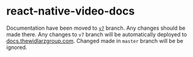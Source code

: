 # react-native-video-docs

Documentation have been moved to [`v7`](https://github.com/TheWidlarzGroup/react-native-video/tree/v7/docs) branch. Any changes should be made there. Any changes to `v7` branch will be automatically deployed to [docs.thewidlarzgroup.com](https://docs.thewidlarzgroup.com/react-native-video). Changed made in `master` branch will be be ignored.
